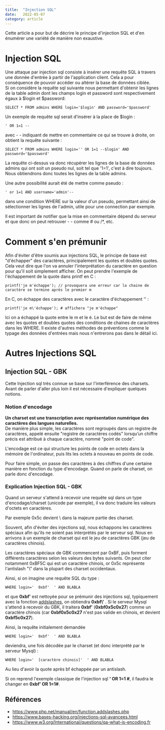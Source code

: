 ```yaml
---
title:  "Injection SQL"
date:   2022-05-07
category: article
---
```

Cette article a pour but de décrire le principe d'injection SQL et d'en énumérer une variété de manière non exaustive. 
# Injection SQL
Une attaque par injection sql consiste à insérer une requête SQL à travers une donnée d'entrée à partir de l'application client. Cela a pour conséquence de pouvoir accéder ou altérer la base de données ciblée.  
Si on considère la requête sql suivante nous permettant d'obtenir les lignes de la table admin dont les champs login et password sont respectivement égaux à $login et $password:
```
SELECT * FROM admins WHERE login='$login' AND password='$password'
```
Un exemple de requête sql serait d'insérer à la place de $login :
```
' OR 1=1 --
```
avec - - indiquant de mettre en commentaire ce qui se trouve à droite, on obtient la requête suivante :
```
SELECT * FROM admins WHERE login='' OR 1=1 --$login' AND password='$password'
```
La requête ci-dessus va donc récupérer les lignes de la base de données admins qui ont soit un pseudo nul, soit tel que '1=1', c'est à dire toujours.
Nous obtiendrons donc toutes les lignes de la table admins.  

Une autre possibilité aurait été de mettre comme pseudo :
```
' or 1=1 AND username='admin'--
```
dans une condition WHERE sur la valeur d'un pseudo, permettant ainsi de sélectionner les lignes de l'admin,
utile pour une connection par exemple.

Il est important de notifier que la mise en commentaire dépend du serveur et que donc on peut retrouver
\- - comme # ou /*, etc.

# Comment s'en prémunir
Afin d'éviter d'être soumis aux injections SQL, le principe de base est "d'échapper" des caractères, principalement
les quotes et doubles quotes. Cela veut dire que l'on va annuler l'interprétation du caractère en question pour qu'il soit simplement afficher.
On peut prendre l'exemple de l'échappement de la quote dans printf en C :
```
printf('je m'échappe'); // provoquera une erreur car la chaine de caractère se termine après le premier m 
```
En C, on échappe des caractères avec le caractère d'échappement '\' :

```
printf('je m\'échappe'); # affichera "je m'échappe" 
```
Ici on a échappé la quote entre le m et le é.
Le but est de faire de même avec les quotes et doubles quotes des conditions de chaines de caractères dans les WHERE.
Il existe d'autres méthodes de préventions comme le typage des données d'entrées mais nous n'entrerons pas dans le détail ici.

# Autres Injections SQL 
## Injection SQL - GBK
Cette Injection sql très connue se base sur l'interférence des charsets.
Avant de parler d'aller plus loin il est nécessaire d'expliquer quelques notions. 

### Notion d'encodage
**Un charset est une transcription avec représentation numérique des caractères des langues naturelles.**  
De manière plus simple, les caractères sont regroupés dans un registre de caractères, appelé ensuite "registre de caractères codés" lorsqu’un chiffre précis est attribué à chaque caractère, nommé "point de code". 

L'encodage est ce qui structure les points de code en octets dans la mémoire de l'ordinateur, puis lits les octets à nouveau en points de code.  

Pour faire simple, on passe des caractères à des chiffres d'une certaine manière en fonction du type d'encodage.
Quand on parle de charset, on parle donc d'encodage.

### Explication Injection SQL - GBK
Quand un serveur s'attend à recevoir une requête sql dans un type d'encodage/charset (unicode par exemple),
il va donc traduire les valeurs d'octets en caractères.

Par exemple 0x5c devient \ dans la majeure partie des charset.

Souvent, afin d'éviter des injections sql, nous échappons les caractères spéciaux afin qu'ils ne soient pas 
interprétés par le serveur sql.
Nous en arrivons à un exemple de charset qui est le jeu de caractères GBK (jeu de caractères chinois).

Les caractères spéciaux de GBK commencent par 0xBF, puis forment différents caractères selon les valeurs des bytes suivants. On peut citer notamment 0xBF5C qui est un caractère chinois, or 0x5c représente l'antislash "\\" dans la plupart des charset occidentaux.

Ainsi, si on imagine une requête SQL du type :
```
WHERE login='  0xbf'  ' AND BLABLA
```
et que **0xbf'** est nettoyée pour se prémunir des injections sql, typiquement avec la fonction [addslashes](https://www.php.net/manual/en/function.addslashes.php), on obtiendra **0xbf\\'** .
Si le serveur Mysql s'attend à recevoir du GBK, il traitera **0xbf\'** (**0xbf0x5c0x27**) comme un caractère chinois
(car **0xbf0x5c0x27** n'est pas valide en chinois, et devient **0xbf5c0x27**).

Ainsi, la requête initialement demandée
```
WHERE login='  0xbf'  ' AND BLABLA
```
deviendra, une fois décodée par le charset (et donc interprété par le serveur Mysql) :
```
WHERE login='  [caractère chinois]'  ' AND BLABLA
```
Au lieu d'avoir la quote après bf échappée par un antislash.

Si on reprend l'exemple classique de l'injection sql **' OR 1=1 #**, il faudra le changer en **0xbf' OR 1=1#**.

## Références
- https://www.php.net/manual/en/function.addslashes.php
- https://www.bases-hacking.org/injections-sql-avancees.html
- https://www.w3.org/International/questions/qa-what-is-encoding.fr


